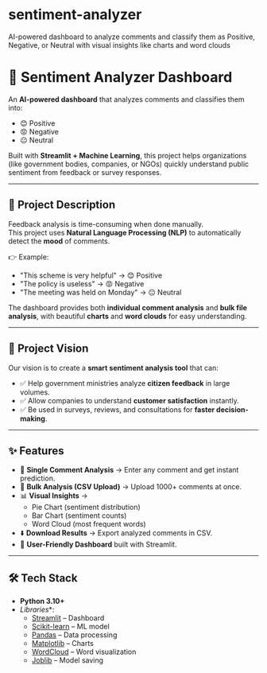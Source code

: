 # sentiment-analyzer
AI-powered dashboard to analyze comments and classify them as Positive, Negative, or Neutral with visual insights like charts and word clouds
# 💬 Sentiment Analyzer Dashboard

An **AI-powered dashboard** that analyzes comments and classifies them into:  
- 😊 Positive  
- 😡 Negative  
- 😐 Neutral  

Built with **Streamlit + Machine Learning**, this project helps organizations (like government bodies, companies, or NGOs) quickly understand public sentiment from feedback or survey responses.

---

## 📖 Project Description
Feedback analysis is time-consuming when done manually.  
This project uses **Natural Language Processing (NLP)** to automatically detect the **mood** of comments.  

👉 Example:  
- "This scheme is very helpful" → 😊 Positive  
- "The policy is useless" → 😡 Negative  
- "The meeting was held on Monday" → 😐 Neutral  

The dashboard provides both **individual comment analysis** and **bulk file analysis**, with beautiful **charts** and **word clouds** for easy understanding.  

---

## 🎯 Project Vision
Our vision is to create a **smart sentiment analysis tool** that can:  
- ✅ Help government ministries analyze **citizen feedback** in large volumes.  
- ✅ Allow companies to understand **customer satisfaction** instantly.  
- ✅ Be used in surveys, reviews, and consultations for **faster decision-making**.  

---

## ✨ Features
- 📝 **Single Comment Analysis** → Enter any comment and get instant prediction.  
- 📂 **Bulk Analysis (CSV Upload)** → Upload 1000+ comments at once.  
- 📊 **Visual Insights** →  
  - Pie Chart (sentiment distribution)  
  - Bar Chart (sentiment counts)  
  - Word Cloud (most frequent words)  
- ⬇️ **Download Results** → Export analyzed comments in CSV.  
- 🎨 **User-Friendly Dashboard** built with Streamlit.  

---

## 🛠️ Tech Stack
- **Python 3.10+**
- *Libraries**:
  - [Streamlit](https://streamlit.io/) – Dashboard
  - [Scikit-learn](https://scikit-learn.org/) – ML model
  - [Pandas](https://pandas.pydata.org/) – Data processing
  - [Matplotlib](https://matplotlib.org/) – Charts
  - [WordCloud](https://amueller.github.io/word_cloud/) – Word visualization
  - [Joblib](https://joblib.readthedocs.io/) – Model saving


